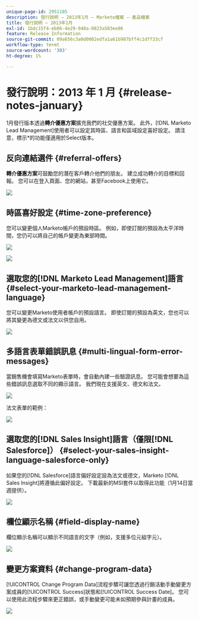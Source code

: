 ```yaml
---
unique-page-id: 2951105
description: 發行說明 — 2013年1月 — Marketo檔案 — 產品檔案
title: 發行說明 — 2013年1月
exl-id: 1bdc15f4-eb86-4e29-948a-0823a583ee86
feature: Release Information
source-git-commit: 09a656c3a0d0002edfa1a61b987bff4c1dff33cf
workflow-type: tm+mt
source-wordcount: '303'
ht-degree: 1%

---
```


# 發行說明：2013 年 1 月 {#release-notes-january}

1月發行版本透過&#x200B;**轉介優惠方案**&#x200B;擴充我們的社交優惠方案。 此外，[!DNL Marketo Lead Management]使用者可以設定其時區、語言和區域設定喜好設定。 請注意，標示&#42;的功能僅適用於Select版本。

## 反向連結選件 {#referral-offers}

**轉介優惠方案**&#x200B;可鼓勵您的潛在客戶轉介他們的朋友。 建立成功轉介的目標和回報。 您可以在登入頁面、您的網站，甚至Facebook上使用它。

![](assets/image2014-9-22-15-3a20-3a13.png)

## 時區喜好設定 {#time-zone-preference}

您可以變更個人Marketo帳戶的預設時區。 例如，即使訂閱的預設為太平洋時間，您仍可以將自己的帳戶變更為東部時間。

![](assets/image2014-9-22-15-3a20-3a41.png)

![](assets/image2014-9-22-15-3a21-3a2.png)

## 選取您的[!DNL Marketo Lead Management]語言 {#select-your-marketo-lead-management-language}

您可以變更Marketo使用者帳戶的預設語言。 即使訂閱的預設為英文，您也可以將其變更為德文或法文以供您自用。

![](assets/image2014-9-22-15-3a21-3a18.png)

## 多語言表單錯誤訊息 {#multi-lingual-form-error-messages}

當銷售機會填寫Marketo表單時，會自動內建一些驗證訊息。 您可能會想要為這些錯誤訊息選取不同的顯示語言。 我們現在支援英文、德文和法文。

![](assets/image2014-9-22-15-3a21-3a33.png)

法文表單的範例：

![](assets/image2014-9-22-15-3a22-3a2.png)

## 選取您的[!DNL Sales Insight]語言（僅限[!DNL Salesforce]） {#select-your-sales-insight-language-salesforce-only}

如果您的[!DNL Salesforce]語言偏好設定設為法文或德文，Marketo [!DNL Sales Insight]將遵循此偏好設定。 下載最新的MSI套件以取得此功能（1月14日當週提供）。

![](assets/image2014-9-22-15-3a22-3a31.png)

## 欄位顯示名稱 {#field-display-name}

欄位顯示名稱可以顯示不同語言的文字（例如，支援多位元組字元）。

![](assets/image2014-9-22-15-3a22-3a56.png)

## 變更方案資料 {#change-program-data}

[!UICONTROL Change Program Data]流程步驟可讓您透過行銷活動手動變更方案成員的[!UICONTROL Success]狀態和[!UICONTROL Success Date]。 您可以使用此流程步驟來更正錯誤，或手動變更可能未如預期參與計畫的成員。

![](assets/image2014-9-22-15-3a23-3a23.png)

